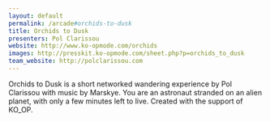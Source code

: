 ```yaml
---
layout: default
permalink: /arcade#orchids-to-dusk
title: Orchids to Dusk
presenters: Pol Clarissou
website: http://www.ko-opmode.com/orchids
images: http://presskit.ko-opmode.com/sheet.php?p=orchids_to_dusk
team_website: http://polclarissou.com
---
```

Orchids to Dusk is a short networked wandering experience by Pol Clarissou with music by Marskye. You are an astronaut stranded on an alien planet, with only a few minutes left to live. Created with the support of KO_OP.
